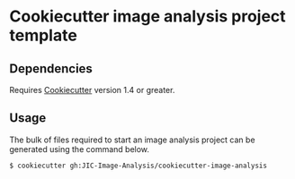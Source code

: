 # Cookiecutter image analysis project template


## Dependencies

Requires [Cookiecutter](http://cookiecutter.readthedocs.io/) version 1.4 or greater.

## Usage

The bulk of files required to start an image analysis project can be generated using
the command below.

```
$ cookiecutter gh:JIC-Image-Analysis/cookiecutter-image-analysis
```
